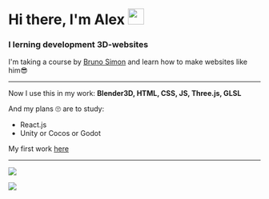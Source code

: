 <h1 align="left">Hi there, I'm Alex
  <img src="https://github.com/blackcater/blackcater/raw/main/images/Hi.gif" height="32"/>
</h1>
<h3 align="left">I lerning development 3D-websites</h3>

I'm taking a course by <a href="https://bruno-simon.com/" target="_blank">Bruno Simon</a> and learn how to make websites like him😎
  
---
Now I use this in my work: <b>Blender3D, HTML, CSS, JS, Three.js, GLSL</b>

And my plans 🙄 are to study:
- React.js
- Unity or Cocos or Godot

My first work <a href="https://kaino-wagon.vercel.app/" target="_blank">here</a>

---

<!-- BLOG-POST-LIST:START -->
<!-- BLOG-POST-LIST:END -->

![](https://www.codewars.com/users/Buninman/badges/large)

![](https://komarev.com/ghpvc/?username=buninman)

<!--
- 👋 Hi, I’m @Buninman
- 👀 I’m interested in ...
- 🌱 I’m currently learning ...
- 💞️ I’m looking to collaborate on ...
- 📫 How to reach me ...
--->
